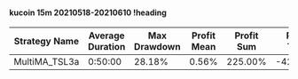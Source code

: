 #### kucoin 15m 20210518-20210610 !heading
| Strategy Name | Average Duration | Max Drawdown | Profit Mean | Profit Sum | Profit Total | Trade Count | Win Rate |
| ------------- | ---------------- | ------------ | ----------- | ---------- | ------------ | ----------- | -------- |
| MultiMA_TSL3a | 0:50:00          | 28.18%       | 0.56%       | 225.00%    | -421.00%     | 398         | 58.79%   |